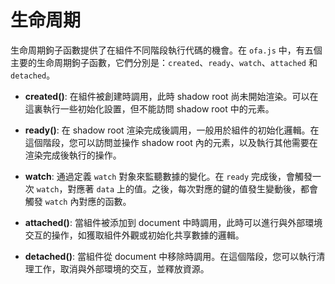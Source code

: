 <template is="exm-article">
<a href="../../publics/examples/life-cycle/demo.html" preview></a>
<a href="../../publics/examples/life-cycle/test-demo.html" main></a>
</template>

# 生命周期

生命周期鉤子函數提供了在組件不同階段執行代碼的機會。在 `ofa.js` 中，有五個主要的生命周期鉤子函數，它們分別是：`created`、`ready`、`watch`、`attached` 和 `detached`。

- **created()**: 在組件被創建時調用，此時 shadow root 尚未開始渲染。可以在這裏執行一些初始化設置，但不能訪問 shadow root 中的元素。
  
- **ready()**: 在 shadow root 渲染完成後調用，一般用於組件的初始化邏輯。在這個階段，您可以訪問並操作 shadow root 內的元素，以及執行其他需要在渲染完成後執行的操作。

- **watch**: 通過定義 `watch` 對象來監聽數據的變化。在 `ready` 完成後，會觸發一次 `watch`，對應著 `data` 上的值。之後，每次對應的鍵的值發生變動後，都會觸發 `watch` 內對應的函數。

- **attached()**: 當組件被添加到 document 中時調用，此時可以進行與外部環境交互的操作，如獲取組件外觀或初始化共享數據的邏輯。

- **detached()**: 當組件從 document 中移除時調用。在這個階段，您可以執行清理工作，取消與外部環境的交互，並釋放資源。

